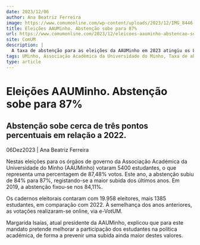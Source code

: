 ```yaml
---
date: 2023/12/06
author: Ana Beatriz Ferreira
image: https://www.comumonline.com/wp-content/uploads/2023/12/IMG_8446-1500x1000.jpg
title: Eleições AAUMinho. Abstenção sobe para 87%
url: https://www.comumonline.com/2023/12/eleicoes-aauminho-abstencao-sobe-para-87/
site: ComUM
description: |
  A taxa de abstenção para as eleições da AAUMinho em 2023 atingiu os 87,5%. Este valor foi algo lamentável por todos os candidatos.
tags: UMinho, Associação Académica da Universidade do Minho, Taxa de abstenção, Eleições AAUMinho 2023
type: article
---
```



# Eleições AAUMinho. Abstenção sobe para 87%

## Abstenção sobe cerca de três pontos percentuais em relação a 2022.

06Dez2023 | Ana Beatriz Ferreira

Nestas eleições para os órgãos de governo da Associação Académica da Universidade do Minho (AAUMinho) votaram 5400 estudantes, o que representa uma percentagem de 87,48% votos. Este ano, a abstenção subiu de 84% para 87%, registando-se a maior subida dos últimos anos. Em 2019, a abstenção fixou-se nos 84,11%.



Os cadernos eleitorais contaram com 19.958 eleitores, mais 1385 estudantes, em comparação com 2022. À semelhança dos anos anteriores, as votações realizaram-se online, via e-VotUM.

Margarida Isaías, atual presidente da AAUMinho, explicou que para este mandato pretende melhorar a participação dos estudantes na política académica, de forma a prevenir uma subida ainda maior destes valores.
